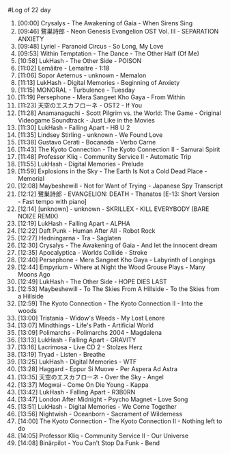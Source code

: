 #Log of 22 day

1. [00:00] Crysalys - The Awakening of Gaia - When Sirens Sing
1. [09:46] 鷺巣詩郎 - Neon Genesis Evangelion OST Vol. III - SEPARATION ANXIETY
1. [09:48] Lyriel - Paranoid Circus - So Long, My Love
1. [09:53] Within Temptation - The Dance - The Other Half (Of Me)
1. [10:58] LukHash - The Other Side - POISON
1. [11:02] Lemâitre - Lemaitre - 1:18
1. [11:06] Sopor Aeternus - unknown - Memalon
1. [11:13] LukHash - Digital Memories - Beginning of Anxiety
1. [11:15] MONORAL - Turbulence - Tuesday
1. [11:19] Persephone - Mera Sangeet Kho Gaya - From Within
1. [11:23] 天空のエスカフローネ - OST2 - If You
1. [11:28] Anamanaguchi - Scott Pilgrim vs. the World: The Game - Original Videogame Soundtrack - Just Like in the Movies
1. [11:30] LukHash - Falling Apart - H8 U 2
1. [11:35] Lindsey Stirling - unknown - We Found Love
1. [11:38] Gustavo Cerati - Bocanada - Verbo Carne
1. [11:43] The Kyoto Connection - The Kyoto Connection II - Samurai Spirit
1. [11:48] Professor Kliq - Community Service II - Automatic Trip
1. [11:55] LukHash - Digital Memories - Prelude
1. [11:59] Explosions in the Sky - The Earth Is Not a Cold Dead Place - Memorial
1. [12:08] Maybeshewill - Not for Want of Trying - Japanese Spy Transcript
1. [12:12] 鷺巣詩郎 - EVANGELION: DEATH - Thanatos [E-13: Short Version - Fast tempo with piano]
1. [12:14] [unknown] - unknown - SKRILLEX - KILL EVERYBODY (BARE NOIZE REMIX)
1. [12:19] LukHash - Falling Apart - ALPHA
1. [12:22] Daft Punk - Human After All - Robot Rock
1. [12:27] Hedningarna - Tra - Saglaten
1. [12:30] Crysalys - The Awakening of Gaia - And let the innocent dream
1. [12:35] Apocalyptica - Worlds Collide - Stroke
1. [12:40] Persephone - Mera Sangeet Kho Gaya - Labyrinth of Longings
1. [12:44] Empyrium - Where at Night the Wood Grouse Plays - Many Moons Ago
1. [12:49] LukHash - The Other Side - HOPE DIES LAST
1. [12:53] Maybeshewill - To The Skies From A Hillside - To the Skies from a Hillside
1. [12:59] The Kyoto Connection - The Kyoto Connection II - Into the woods
1. [13:00] Tristania - Widow's Weeds - My Lost Lenore
1. [13:07] Mindthings - Life's Path - Artificial World
1. [13:09] Polimarchs - Polimarchs 2004 - Magdalena
1. [13:13] LukHash - Falling Apart - GRAVITY
1. [13:16] Lacrimosa - Live CD 2 - Stolzes Herz
1. [13:19] Tryad - Listen - Breathe
1. [13:25] LukHash - Digital Memories - WTF
1. [13:28] Haggard - Eppur Si Muove - Per Aspera Ad Astra
1. [13:35] 天空のエスカフローネ - Over the Sky - Angel
1. [13:37] Mogwai - Come On Die Young - Kappa
1. [13:42] LukHash - Falling Apart - R3B0RN
1. [13:47] London After Midnight - Psycho Magnet - Love Song
1. [13:51] LukHash - Digital Memories - We Come Together
1. [13:56] Nightwish - Oceanborn - Sacrament of Wilderness
1. [14:00] The Kyoto Connection - The Kyoto Connection II - Nothing left to do
1. [14:05] Professor Kliq - Community Service II - Our Universe
1. [14:08] Binärpilot - You Can't Stop Da Funk - Bend
